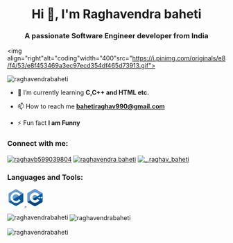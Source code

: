 <h1 align="center">Hi 👋, I'm Raghavendra baheti</h1>
<h3 align="center">A passionate Software Engineer developer from India</h3>

<img align="right"alt="coding"width="400"src="https://i.pinimg.com/originals/e8/f4/53/e8f453469a3ec97ecd354df465d73913.gif">

<p align="left"> <img src="https://komarev.com/ghpvc/?username=raghavendrabaheti&label=Profile%20views&color=0e75b6&style=flat" alt="raghavendrabaheti" /> </p>

- 🌱 I’m currently learning **C,C++ and HTML etc.**

- 📫 How to reach me **bahetiraghav990@gmail.com**

- ⚡ Fun fact **I am Funny**

<h3 align="left">Connect with me:</h3>
<p align="left">
<a href="https://twitter.com/raghavb599039804" target="blank"><img align="center" src="https://raw.githubusercontent.com/rahuldkjain/github-profile-readme-generator/master/src/images/icons/Social/twitter.svg" alt="raghavb599039804" height="30" width="40" /></a>
<a href="https://fb.com/raghavendra baheti" target="blank"><img align="center" src="https://raw.githubusercontent.com/rahuldkjain/github-profile-readme-generator/master/src/images/icons/Social/facebook.svg" alt="raghavendra baheti" height="30" width="40" /></a>
<a href="https://instagram.com/_.raghav_baheti" target="blank"><img align="center" src="https://raw.githubusercontent.com/rahuldkjain/github-profile-readme-generator/master/src/images/icons/Social/instagram.svg" alt="_.raghav_baheti" height="30" width="40" /></a>
</p>

<h3 align="left">Languages and Tools:</h3>
<p align="left"> <a href="https://www.cprogramming.com/" target="_blank" rel="noreferrer"> <img src="https://raw.githubusercontent.com/devicons/devicon/master/icons/c/c-original.svg" alt="c" width="40" height="40"/> </a> <a href="https://www.w3schools.com/cpp/" target="_blank" rel="noreferrer"> <img src="https://raw.githubusercontent.com/devicons/devicon/master/icons/cplusplus/cplusplus-original.svg" alt="cplusplus" width="40" height="40"/> </a> </p>

<p><img align="left" src="https://github-readme-stats.vercel.app/api/top-langs?username=raghavendrabaheti&show_icons=true&locale=en&layout=compact" alt="raghavendrabaheti" /></p>

<p>&nbsp;<img align="center" src="https://github-readme-stats.vercel.app/api?username=raghavendrabaheti&show_icons=true&locale=en" alt="raghavendrabaheti" /></p>

<p><img align="center" src="https://github-readme-streak-stats.herokuapp.com/?user=raghavendrabaheti&" alt="raghavendrabaheti" /></p>

